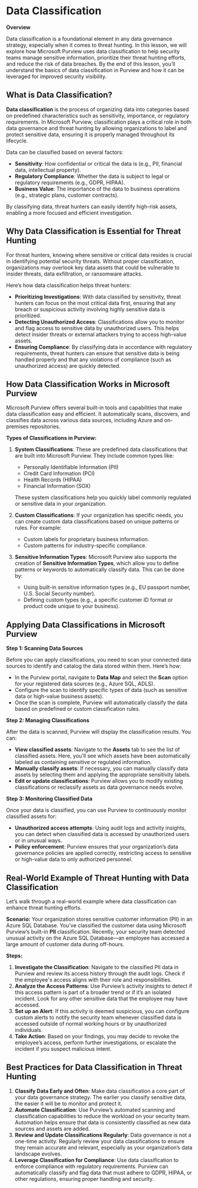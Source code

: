 # Data Classification

**Overview**

Data classification is a foundational element in any data governance strategy, especially when it comes to threat hunting. In this lesson, we will explore how Microsoft Purview uses data classification to help security teams manage sensitive information, prioritize their threat hunting efforts, and reduce the risk of data breaches. By the end of this lesson, you’ll understand the basics of data classification in Purview and how it can be leveraged for improved security visibility.



## **What is Data Classification?**

**Data classification** is the process of organizing data into categories based on predefined characteristics such as sensitivity, importance, or regulatory requirements. In Microsoft Purview, classification plays a critical role in both data governance and threat hunting by allowing organizations to label and protect sensitive data, ensuring it is properly managed throughout its lifecycle.

Data can be classified based on several factors:

* **Sensitivity**: How confidential or critical the data is (e.g., PII, financial data, intellectual property).
* **Regulatory Compliance**: Whether the data is subject to legal or regulatory requirements (e.g., GDPR, HIPAA).
* **Business Value**: The importance of the data to business operations (e.g., strategic plans, customer contracts).

By classifying data, threat hunters can easily identify high-risk assets, enabling a more focused and efficient investigation.

## **Why Data Classification is Essential for Threat Hunting**

For threat hunters, knowing where sensitive or critical data resides is crucial in identifying potential security threats. Without proper classification, organizations may overlook key data assets that could be vulnerable to insider threats, data exfiltration, or ransomware attacks.

Here’s how data classification helps threat hunters:

* **Prioritizing Investigations**: With data classified by sensitivity, threat hunters can focus on the most critical data first, ensuring that any breach or suspicious activity involving highly sensitive data is prioritized.
* **Detecting Unauthorized Access**: Classifications allow you to monitor and flag access to sensitive data by unauthorized users. This helps detect insider threats or external attackers trying to access high-value assets.
* **Ensuring Compliance**: By classifying data in accordance with regulatory requirements, threat hunters can ensure that sensitive data is being handled properly and that any violations of compliance (such as unauthorized access) are quickly detected.

## **How Data Classification Works in Microsoft Purview**

Microsoft Purview offers several built-in tools and capabilities that make data classification easy and efficient. It automatically scans, discovers, and classifies data across various data sources, including Azure and on-premises repositories.

**Types of Classifications in Purview:**

1.  **System Classifications**: These are predefined data classifications that are built into Microsoft Purview. They include common types like:

    * Personally Identifiable Information (PII)
    * Credit Card Information (PCI)
    * Health Records (HIPAA)
    * Financial Information (SOX)

    These system classifications help you quickly label commonly regulated or sensitive data in your organization.
2. **Custom Classifications**: If your organization has specific needs, you can create custom data classifications based on unique patterns or rules. For example:
   * Custom labels for proprietary business information.
   * Custom patterns for industry-specific compliance.
3. **Sensitive Information Types**: Microsoft Purview also supports the creation of **Sensitive Information Types**, which allow you to define patterns or keywords to automatically classify data. This can be done by:
   * Using built-in sensitive information types (e.g., EU passport number, U.S. Social Security number).
   * Defining custom types (e.g., a specific customer ID format or product code unique to your business).

## **Applying Data Classifications in Microsoft Purview**

**Step 1: Scanning Data Sources**

Before you can apply classifications, you need to scan your connected data sources to identify and catalog the data stored within them. Here’s how:

* In the Purview portal, navigate to **Data Map** and select the **Scan** option for your registered data sources (e.g., Azure SQL, ADLS).
* Configure the scan to identify specific types of data (such as sensitive data or high-value business assets).
* Once the scan is complete, Purview will automatically classify the data based on predefined or custom classification rules.

**Step 2: Managing Classifications**

After the data is scanned, Purview will display the classification results. You can:

* **View classified assets**: Navigate to the **Assets** tab to see the list of classified assets. Here, you’ll see which assets have been automatically labeled as containing sensitive or regulated information.
* **Manually classify assets**: If necessary, you can manually classify data assets by selecting them and applying the appropriate sensitivity labels.
* **Edit or update classifications**: Purview allows you to modify existing classifications or reclassify assets as data governance needs evolve.

**Step 3: Monitoring Classified Data**

Once your data is classified, you can use Purview to continuously monitor classified assets for:

* **Unauthorized access attempts**: Using audit logs and activity insights, you can detect when classified data is accessed by unauthorized users or in unusual ways.
* **Policy enforcement**: Purview ensures that your organization’s data governance policies are applied correctly, restricting access to sensitive or high-value data to only authorized personnel.

## **Real-World Example of Threat Hunting with Data Classification**

Let’s walk through a real-world example where data classification can enhance threat hunting efforts.

**Scenario:** Your organization stores sensitive customer information (PII) in an Azure SQL Database. You’ve classified the customer data using Microsoft Purview’s built-in **PII** classification. Recently, your security team detected unusual activity on the Azure SQL Database—an employee has accessed a large amount of customer data during off-hours.

**Steps:**

1. **Investigate the Classification**: Navigate to the classified PII data in Purview and review its access history through the audit logs. Check if the employee's access aligns with their role and responsibilities.
2. **Analyze the Access Patterns**: Use Purview’s activity insights to detect if this access pattern is part of a broader trend or if it’s an isolated incident. Look for any other sensitive data that the employee may have accessed.
3. **Set up an Alert**: If this activity is deemed suspicious, you can configure custom alerts to notify the security team whenever classified data is accessed outside of normal working hours or by unauthorized individuals.
4. **Take Action**: Based on your findings, you may decide to revoke the employee’s access, perform further investigations, or escalate the incident if you suspect malicious intent.

## **Best Practices for Data Classification in Threat Hunting**

1. **Classify Data Early and Often**: Make data classification a core part of your data governance strategy. The earlier you classify sensitive data, the easier it will be to monitor and protect it.
2. **Automate Classification**: Use Purview’s automated scanning and classification capabilities to reduce the workload on your security team. Automation helps ensure that data is consistently classified as new data sources and assets are added.
3. **Review and Update Classifications Regularly**: Data governance is not a one-time activity. Regularly review your data classifications to ensure they remain accurate and relevant, especially as your organization’s data landscape evolves.
4. **Leverage Classification for Compliance**: Use data classification to enforce compliance with regulatory requirements. Purview can automatically classify and flag data that must adhere to GDPR, HIPAA, or other regulations, ensuring proper handling and security.
